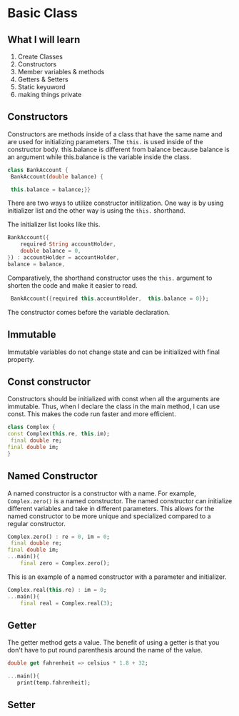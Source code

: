 # Basic Class

## What I will learn

1) Create Classes
2) Constructors
3) Member variables & methods
4) Getters & Setters
5) Static keyuword
6) making things private

## Constructors

Constructors are methods inside of a class that
have the same name and are used for initializing parameters.
The `this.` is used inside of the constructor body. this.balance is different from
balance because balance is an argument while this.balance is the variable inside
the class.

 ```dart
class BankAccount {
  BankAccount(double balance) {

  this.balance = balance;}}
 ```

There are two ways to utilize constructor initilization. One way
is by using initializer list and the other way is using the `this.`
shorthand.

The initializer list looks like this.

```dart
BankAccount({
    required String accountHolder,
    double balance = 0,
}) : accountHolder = accountHolder, 
balance = balance,
```

Comparatively, the shorthand constructor uses the `this.` argument to shorten
the code and make it easier to read.

```dart
 BankAccount({required this.accountHolder,  this.balance = 0});
```

The constructor comes before the variable declaration.

## Immutable

Immutable variables do not change state and can
be initialized with final property.

## Const constructor

Constructors should be initialized with const when all the arguments
are immutable. Thus, when I declare the class in the main method, I can use const.
This makes the code run faster and more efficient.

```dart
class Complex {
const Complex(this.re, this.im);
 final double re;
final double im;
}
```

## Named Constructor

A named constructor is a constructor with a name. For example,
`Complex.zero()` is a named constructor. The named
constructor can initialize different variables
and take in different parameters. This allows for
the named constructor to be more unique and
specialized compared to a regular constructor.

```dart
Complex.zero() : re = 0, im = 0;
 final double re;
final double im;
...main(){
    final zero = Complex.zero();
```

This is an example of a named constructor
with a parameter and initializer.

```dart
Complex.real(this.re) : im = 0;
...main(){
    final real = Complex.real(3);
```

## Getter

The getter method gets a value. The
benefit of using a getter is that
you don't have to put round parenthesis
around the name of the value.

```dart
double get fahrenheit => celsius * 1.8 + 32;

...main(){
   print(temp.fahrenheit); 
```

## Setter
